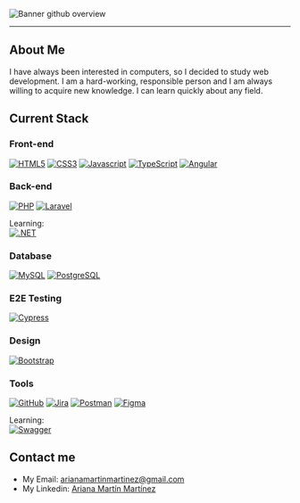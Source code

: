 ![Banner github overview](https://github.com/user-attachments/assets/4abf9976-b8ad-4c37-a753-5717d4f24341)

---

## About Me

I have always been interested in computers, so I decided to study web development. I am a hard-working, responsible person and I am always willing to acquire new knowledge. I can learn quickly about any field.

## Current Stack
### Front-end

<a href='' target="_blank"><img alt='HTML5' src='https://img.shields.io/badge/HTML5-100000?style=for-the-badge&logo=HTML5&logoColor=white&labelColor=FF910B&color=FF910B'/></a>
<a href='' target="_blank"><img alt='CSS3' src='https://img.shields.io/badge/CSS3-100000?style=for-the-badge&logo=CSS3&logoColor=white&labelColor=1572B6&color=1572B6'/></a>
<a href='' target="_blank"><img alt='Javascript' src='https://img.shields.io/badge/JavaScript-100000?style=for-the-badge&logo=Javascript&logoColor=white&labelColor=F7DF1E&color=F7DF1E'/></a>
<a href='' target="_blank"><img alt='TypeScript' src='https://img.shields.io/badge/TypeScript-100000?style=for-the-badge&logo=TypeScript&logoColor=white&labelColor=3178C6&color=3178C6'/></a>
<a href='' target="_blank"><img alt='Angular' src='https://img.shields.io/badge/Angular-100000?style=for-the-badge&logo=Angular&logoColor=white&labelColor=0F0F11&color=0F0F11'/></a>

### Back-end

<a href='' target="_blank"><img alt='PHP' src='https://img.shields.io/badge/PHP-100000?style=for-the-badge&logo=PHP&logoColor=white&labelColor=777BB4&color=777BB4'/></a>
<a href='' target="_blank"><img alt='Laravel' src='https://img.shields.io/badge/Laravel-100000?style=for-the-badge&logo=Laravel&logoColor=white&labelColor=FF2D20&color=FF2D20'/></a>

Learning:<br>
<a href='https://github.com/shivamkapasia0' target="_blank"><img alt='.NET' src='https://img.shields.io/badge/.NET-100000?style=for-the-badge&logo=.NET&logoColor=white&labelColor=512BD4&color=512BD4'/></a>

### Database

<a href='https://github.com/shivamkapasia0' target="_blank"><img alt='MySQL' src='https://img.shields.io/badge/MySQL-100000?style=for-the-badge&logo=MySQL&logoColor=white&labelColor=4479A1&color=4479A1'/></a>
<a href='https://github.com/shivamkapasia0' target="_blank"><img alt='PostgreSQL' src='https://img.shields.io/badge/PostgreSQL-100000?style=for-the-badge&logo=PostgreSQL&logoColor=white&labelColor=4169E1&color=4169E1'/></a>

### E2E Testing

<a href='https://github.com/shivamkapasia0' target="_blank"><img alt='Cypress' src='https://img.shields.io/badge/Cypress-100000?style=for-the-badge&logo=Cypress&logoColor=white&labelColor=69D3A7&color=69D3A7'/></a>

### Design

<a href='https://github.com/shivamkapasia0' target="_blank"><img alt='Bootstrap' src='https://img.shields.io/badge/Bootstrap-100000?style=for-the-badge&logo=Bootstrap&logoColor=white&labelColor=7952B3&color=7952B3'/></a>
<a href='https://github.com/shivamkapasia0' target="_blank"><img alt='' src='https://img.shields.io/badge/Angular_Material-100000?style=for-the-badge&logo=&logoColor=white&labelColor=000000&color=000000'/></a>

### Tools
<a href='https://github.com/ArianaMartinMartinez' target="_blank"><img alt='GitHub' src='https://img.shields.io/badge/GitHub-100000?style=for-the-badge&logo=GitHub&logoColor=white&labelColor=black&color=black'/></a>
<a href='https://github.com/shivamkapasia0' target="_blank"><img alt='Jira' src='https://img.shields.io/badge/Jira-100000?style=for-the-badge&logo=Jira&logoColor=white&labelColor=0052CC&color=0052CC'/></a>
<a href='https://github.com/shivamkapasia0' target="_blank"><img alt='Postman' src='https://img.shields.io/badge/Postman-100000?style=for-the-badge&logo=Postman&logoColor=white&labelColor=FF6C37&color=FF6C37'/></a>
<a href='https://github.com/shivamkapasia0' target="_blank"><img alt='Figma' src='https://img.shields.io/badge/Figma-100000?style=for-the-badge&logo=Figma&logoColor=white&labelColor=F24E1E&color=F24E1E'/></a>

Learning: <br>
<a href='https://github.com/shivamkapasia0' target="_blank"><img alt='Swagger' src='https://img.shields.io/badge/Swagger-100000?style=for-the-badge&logo=Swagger&logoColor=white&labelColor=85EA2D&color=85EA2D'/></a>
<a href='https://github.com/shivamkapasia0' target="_blank"><img alt='' src='https://img.shields.io/badge/Azure_Devops-100000?style=for-the-badge&logo=&logoColor=white&labelColor=008AD7&color=008AD7'/></a>

## Contact me

- My Email: arianamartinmartinez@gmail.com
- My Linkedin: <a href="https://www.linkedin.com/in/ariana-martin-martinez/">Ariana Martín Martínez</a>
